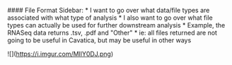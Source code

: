 \#\#\#\# File Format Sidebar: \* I want to go over what data/file types
are associated with what type of analysis \* I also want to go over what
file types can actually be used for further downstream analysis \*
Example, the RNASeq data returns .tsv, .pdf and \"Other\" \* ie: all
files returned are not going to be useful in Cavatica, but may be useful
in other ways

!\[\](<https://i.imgur.com/MIlY0DJ.png>)
